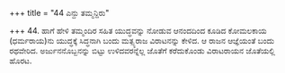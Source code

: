 +++
title = "44 ಎನ್ದು ತಮ್ಮನ್ದಿರು"

+++
44. ಹಾಗೆ ಹೇಳಿ ತಮ್ಮಂದಿರ ಸಹಿತ ಯುದ್ಧವನ್ನು ನೋಡುವ ಆನಂದದಿಂದ ಕೂಡಿದ ಕೋಮಲಕಾಯ (ಧರ್ಮರಾಯ)ನು ಯುದ್ಧಕ್ಕೆ ಸಿದ್ಧನಾಗಿ ಬಂದು ಮತ್ಸ್ಯರಾಜ ವಿರಾಟನನ್ನು ಕೇಳಿದ. ಆ ರಾಜನ ಆಜ್ಞೆಯಂತೆ ಬಂದು ರಥವೇರಿದ. ಅರ್ಜುನನೊಬ್ಬನನ್ನು ಬಿಟ್ಟು ಉಳಿದವರನ್ನೆಲ್ಲ ಜೊತೆಗೆ ಕರೆದುಕೊಂಡು ವಿರಾಟರಾಯನ ಜೊತೆಯಲ್ಲಿ ಹೊರಟ.